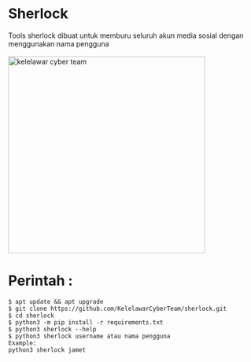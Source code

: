 # Sherlock
Tools sherlock dibuat untuk memburu seluruh akun media sosial dengan menggunakan nama pengguna
<br><br>
<img src="https://g.top4top.io/p_2347fx92e0.jpg" width="400" height="400" alt="kelelawar cyber team">
<br>
   
# Perintah :

    $ apt update && apt upgrade
    $ git clone https://github.com/KelelawarCyberTeam/sherlock.git
    $ cd sherlock
    $ python3 -m pip install -r requirements.txt
    $ python3 sherlock --help
    $ python3 sherlock username atau nama pengguna
    Example: 
    python3 sherlock jamet


